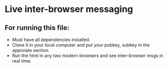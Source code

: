 # Live inter-browser messaging

## For running this file:
- Must have all dependencies installed.
- Clone it in your local computer and put your pubkey, subkey in the approiate section.
- Run the html in any two modern browsers and see inter-browser msgs in real time.

